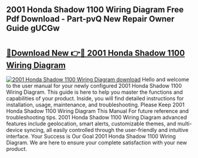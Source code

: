 ## 2001 Honda Shadow 1100 Wiring Diagram Free Pdf Download - Part-pvQ New Repair Owner Guide gUCGw

# <h2><a href="http://dfkz9v.blite.top/?on=2001+Honda+Shadow+1100+Wiring+Diagram">🔗Download New 👉🔴 2001 Honda Shadow 1100 Wiring Diagram</a></h2>

[![2001 Honda Shadow 1100 Wiring Diagram download](https://i.imgur.com/lujVjoI.png)](http://dfkz9v.blite.top/?on=2001+Honda+Shadow+1100+Wiring+Diagram)
Hello and welcome to the user manual for your newly configured 2001 Honda Shadow 1100 Wiring Diagram. This guide is here to help you master the functions and capabilities of your product. Inside, you will find detailed instructions for installation, usage, maintenance, and troubleshooting. Please Keep 2001 Honda Shadow 1100 Wiring Diagram This Manual For future reference and troubleshooting tips. 2001 Honda Shadow 1100 Wiring Diagram advanced features include geolocation, smart alerts, customizable themes, and multi-device syncing, all easily controlled through the user-friendly and intuitive interface. Your Success is Our Goal 2001 Honda Shadow 1100 Wiring Diagram. We are here to ensure your complete satisfaction with your new product.
